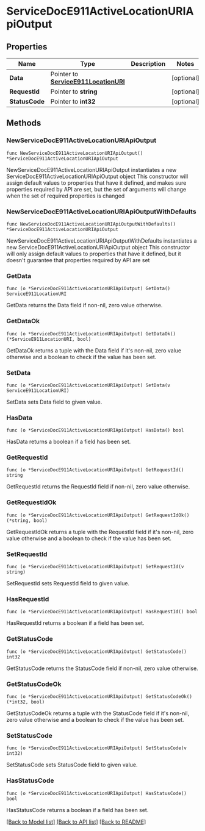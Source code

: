 # ServiceDocE911ActiveLocationURIApiOutput

## Properties

Name | Type | Description | Notes
------------ | ------------- | ------------- | -------------
**Data** | Pointer to [**ServiceE911LocationURI**](ServiceE911LocationURI.md) |  | [optional] 
**RequestId** | Pointer to **string** |  | [optional] 
**StatusCode** | Pointer to **int32** |  | [optional] 

## Methods

### NewServiceDocE911ActiveLocationURIApiOutput

`func NewServiceDocE911ActiveLocationURIApiOutput() *ServiceDocE911ActiveLocationURIApiOutput`

NewServiceDocE911ActiveLocationURIApiOutput instantiates a new ServiceDocE911ActiveLocationURIApiOutput object
This constructor will assign default values to properties that have it defined,
and makes sure properties required by API are set, but the set of arguments
will change when the set of required properties is changed

### NewServiceDocE911ActiveLocationURIApiOutputWithDefaults

`func NewServiceDocE911ActiveLocationURIApiOutputWithDefaults() *ServiceDocE911ActiveLocationURIApiOutput`

NewServiceDocE911ActiveLocationURIApiOutputWithDefaults instantiates a new ServiceDocE911ActiveLocationURIApiOutput object
This constructor will only assign default values to properties that have it defined,
but it doesn't guarantee that properties required by API are set

### GetData

`func (o *ServiceDocE911ActiveLocationURIApiOutput) GetData() ServiceE911LocationURI`

GetData returns the Data field if non-nil, zero value otherwise.

### GetDataOk

`func (o *ServiceDocE911ActiveLocationURIApiOutput) GetDataOk() (*ServiceE911LocationURI, bool)`

GetDataOk returns a tuple with the Data field if it's non-nil, zero value otherwise
and a boolean to check if the value has been set.

### SetData

`func (o *ServiceDocE911ActiveLocationURIApiOutput) SetData(v ServiceE911LocationURI)`

SetData sets Data field to given value.

### HasData

`func (o *ServiceDocE911ActiveLocationURIApiOutput) HasData() bool`

HasData returns a boolean if a field has been set.

### GetRequestId

`func (o *ServiceDocE911ActiveLocationURIApiOutput) GetRequestId() string`

GetRequestId returns the RequestId field if non-nil, zero value otherwise.

### GetRequestIdOk

`func (o *ServiceDocE911ActiveLocationURIApiOutput) GetRequestIdOk() (*string, bool)`

GetRequestIdOk returns a tuple with the RequestId field if it's non-nil, zero value otherwise
and a boolean to check if the value has been set.

### SetRequestId

`func (o *ServiceDocE911ActiveLocationURIApiOutput) SetRequestId(v string)`

SetRequestId sets RequestId field to given value.

### HasRequestId

`func (o *ServiceDocE911ActiveLocationURIApiOutput) HasRequestId() bool`

HasRequestId returns a boolean if a field has been set.

### GetStatusCode

`func (o *ServiceDocE911ActiveLocationURIApiOutput) GetStatusCode() int32`

GetStatusCode returns the StatusCode field if non-nil, zero value otherwise.

### GetStatusCodeOk

`func (o *ServiceDocE911ActiveLocationURIApiOutput) GetStatusCodeOk() (*int32, bool)`

GetStatusCodeOk returns a tuple with the StatusCode field if it's non-nil, zero value otherwise
and a boolean to check if the value has been set.

### SetStatusCode

`func (o *ServiceDocE911ActiveLocationURIApiOutput) SetStatusCode(v int32)`

SetStatusCode sets StatusCode field to given value.

### HasStatusCode

`func (o *ServiceDocE911ActiveLocationURIApiOutput) HasStatusCode() bool`

HasStatusCode returns a boolean if a field has been set.


[[Back to Model list]](../README.md#documentation-for-models) [[Back to API list]](../README.md#documentation-for-api-endpoints) [[Back to README]](../README.md)


